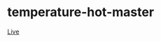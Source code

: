 # temperature-hot-master
<a href="https://aduvai1.github.io/temperature-hot-master/" target="_blank">Live</a>